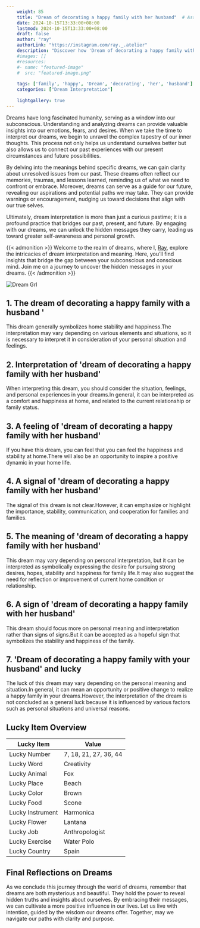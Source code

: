 ```yaml
---
    weight: 85
    title: "Dream of decorating a happy family with her husband"  # Assuming 'title' column exists
    date: 2024-10-15T13:33:00+08:00
    lastmod: 2024-10-15T13:33:00+08:00
    draft: false
    author: "ray"
    authorLink: "https://instagram.com/ray._.atelier"
    description: "Discover how 'Dream of decorating a happy family with her husband' can interpret your future and uncover its significant meanings in your life."
    #images: []
    #resources:
    #- name: "featured-image"
    #  src: "featured-image.png"
    
    tags: ['family', 'happy', 'Dream', 'decorating', 'her', 'husband']
    categories: ["Dream Interpretation"]
    
    lightgallery: true
---
```

    
Dreams have long fascinated humanity, serving as a window into our subconscious. Understanding and analyzing dreams can provide valuable insights into our emotions, fears, and desires. When we take the time to interpret our dreams, we begin to unravel the complex tapestry of our inner thoughts. This process not only helps us understand ourselves better but also allows us to connect our past experiences with our present circumstances and future possibilities.

By delving into the meanings behind specific dreams, we can gain clarity about unresolved issues from our past. These dreams often reflect our memories, traumas, and lessons learned, reminding us of what we need to confront or embrace. Moreover, dreams can serve as a guide for our future, revealing our aspirations and potential paths we may take. They can provide warnings or encouragement, nudging us toward decisions that align with our true selves.

Ultimately, dream interpretation is more than just a curious pastime; it is a profound practice that bridges our past, present, and future. By engaging with our dreams, we can unlock the hidden messages they carry, leading us toward greater self-awareness and personal growth.

{{< admonition >}}
Welcome to the realm of dreams, where I, [Ray](https://instagram.com/ray._.atelier), explore the intricacies of dream interpretation and meaning. Here, you’ll find insights that bridge the gap between your subconscious and conscious mind. Join me on a journey to uncover the hidden messages in your dreams.
{{< /admonition >}}

![Dream Grl](https://cdn.pixabay.com/photo/2017/11/02/03/35/gothic-2910057_1280.jpg "Dream Grl")

## 1. The dream of decorating a happy family with a husband '
This dream generally symbolizes home stability and happiness.The interpretation may vary depending on various elements and situations, so it is necessary to interpret it in consideration of your personal situation and feelings.

## 2. Interpretation of 'dream of decorating a happy family with her husband'
When interpreting this dream, you should consider the situation, feelings, and personal experiences in your dreams.In general, it can be interpreted as a comfort and happiness at home, and related to the current relationship or family status.

## 3. A feeling of 'dream of decorating a happy family with her husband'
If you have this dream, you can feel that you can feel the happiness and stability at home.There will also be an opportunity to inspire a positive dynamic in your home life.

## 4. A signal of 'dream of decorating a happy family with her husband'
The signal of this dream is not clear.However, it can emphasize or highlight the importance, stability, communication, and cooperation for families and families.

## 5. The meaning of 'dream of decorating a happy family with her husband'
This dream may vary depending on personal interpretation, but it can be interpreted as symbolically expressing the desire for pursuing strong desires, hopes, stability and happiness for family life.It may also suggest the need for reflection or improvement of current home condition or relationship.

## 6. A sign of 'dream of decorating a happy family with her husband'
This dream should focus more on personal meaning and interpretation rather than signs of signs.But it can be accepted as a hopeful sign that symbolizes the stability and happiness of the family.

## 7. 'Dream of decorating a happy family with your husband' and lucky
The luck of this dream may vary depending on the personal meaning and situation.In general, it can mean an opportunity or positive change to realize a happy family in your dreams.However, the interpretation of the dream is not concluded as a general luck because it is influenced by various factors such as personal situations and universal reasons.

## Lucky Item Overview
| Lucky Item          | Value              |
|---------------|--------------------|
| Lucky Number        | 7, 18, 21, 27, 36, 44  |
| Lucky Word          | Creativity |
| Lucky Animal        | Fox |
| Lucky Place         | Beach     |
| Lucky Color         | Brown     |
| Lucky Food          | Scone      |
| Lucky Instrument    | Harmonica |
| Lucky Flower        | Lantana    |
| Lucky Job           | Anthropologist       |
| Lucky Exercise      | Water Polo  |
| Lucky Country       | Spain    |


##  Final Reflections on Dreams

As we conclude this journey through the world of dreams, remember that dreams are both mysterious and beautiful. They hold the power to reveal hidden truths and insights about ourselves. By embracing their messages, we can cultivate a more positive influence in our lives. Let us live with intention, guided by the wisdom our dreams offer. Together, may we navigate our paths with clarity and purpose.
